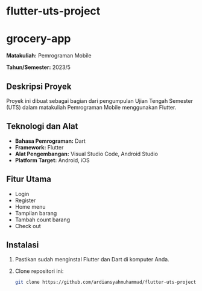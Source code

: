 # flutter-uts-project

# grocery-app

**Matakuliah:** Pemrograman Mobile

**Tahun/Semester:** 2023/5

## Deskripsi Proyek

Proyek ini dibuat sebagai bagian dari pengumpulan Ujian Tengah Semester (UTS) dalam matakuliah Pemrograman Mobile menggunakan Flutter.

## Teknologi dan Alat

- **Bahasa Pemrograman:** Dart
- **Framework:** Flutter
- **Alat Pengembangan:** Visual Studio Code, Android Studio
- **Platform Target:** Android, iOS

## Fitur Utama

- Login
- Register
- Home menu
- Tampilan barang
- Tambah count barang
- Check out

## Instalasi

1. Pastikan sudah menginstal Flutter dan Dart di komputer Anda.
2. Clone repositori ini:

   ```bash
   git clone https://github.com/ardiansyahmuhammad/flutter-uts-project.git
